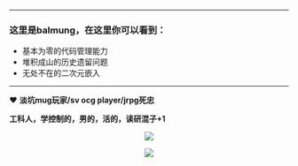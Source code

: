 
-----------------------------------------
### 这里是balmung，在这里你可以看到：
* 基本为零的代码管理能力
* 堆积成山的历史遗留问题
* 无处不在的二次元嵌入
-----------------------------------------
❤️ **淡坑mug玩家/sv ocg player/jrpg死忠**

   **工科人，学控制的，男的，活的，读研混子+1**
<p align="center"><img src="https://github-readme-stats.vercel.app/api?username=balmung08&show_icons=true&locale=cn"></p>
<p align="center"><img src="https://github-readme-stats.vercel.app/api/top-langs/?username=balmung08&layout=compact&locale=cn"></p>
